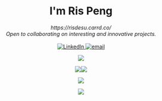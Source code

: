 <h1 align="center">I'm Ris Peng</h1>

<p align="center">
    <i>
        https://risdesu.carrd.co/<br>
        Open to collaborating on interesting and innovative projects.<br>
    </i><br>
    <a href="https://www.linkedin.com/in/rispng">
        <img src="https://img.shields.io/badge/LinkedIn-blue?style=flat-square&logo=linkedin" alt="LinkedIn">
    </a>
    <a href="mailto:farisinq@gmail.com">
        <img src="https://img.shields.io/badge/Email-blue?style=flat-square&logo=gmail&logoColor=white" alt="email">
    </a>
</p>

<p align="center" style="display: flex; justify-content: center;">
  <a href="https://github.com/RisPNG" style="align-self: flex-start;">
    <img src="https://github-readme-activity-graph.vercel.app/graph?username=RisPNG&theme=react-dark&hide_border=true&radius=4.5" />
  </a>
</p>

<p align="center" style="display: flex; justify-content: center;">
  <a href="https://github.com/RisPNG" style="align-self: flex-start;">
      <img src="https://github-readme-stats.vercel.app/api?username=RisPNG&show_icons=true&theme=transparent&include_all_commits=true&rank_icon=github&show=reviews,discussions_started,discussions_answered,prs_merged,prs_merged_percentage&hide_border=true" />
  </a>
  <a href="https://github.com/RisPNG" style="align-self: flex-start;">
      <img src="https://github-readme-stats.vercel.app/api/top-langs/?username=RisPNG&theme=transparent&hide_progress=true&hide_border=true" />
  </a>
</p>

<p align="center">
  <a href="https://github.com/RisPNG">
    <img src="https://komarev.com/ghpvc/?username=RisPNG&color=blue&style=flat)" />
  </a>
</p>
<p align="center">
    <a  href="https://github.com/RisPNG">
        <img src="https://count.getloli.com/get/@@RisPNG?theme=asoul" />
    </a>
</p>
